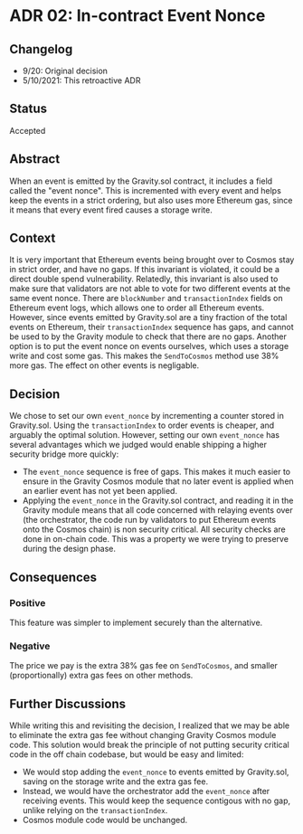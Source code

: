 # ADR 02: In-contract Event Nonce

## Changelog

- 9/20: Original decision
- 5/10/2021: This retroactive ADR

## Status

Accepted

## Abstract

When an event is emitted by the Gravity.sol contract, it includes a field called the "event nonce". This is incremented with every event and helps keep the events in a strict ordering, but also uses more Ethereum gas, since it means that every event fired causes a storage write.

## Context

It is very important that Ethereum events being brought over to Cosmos stay in strict order, and have no gaps. If this invariant is violated, it could be a direct double spend vulnerability. Relatedly, this invariant is also used to make sure that validators are not able to vote for two different events at the same event nonce. There are `blockNumber` and `transactionIndex` fields on Ethereum event logs, which allows one to order all Ethereum events. However, since events emitted by Gravity.sol are a tiny fraction of the total events on Ethereum, their `transactionIndex` sequence has gaps, and cannot be used to by the Gravity module to check that there are no gaps. Another option is to put the event nonce on events ourselves, which uses a storage write and cost some gas. This makes the `SendToCosmos` method use 38% more gas. The effect on other events is negligable.

## Decision

We chose to set our own `event_nonce` by incrementing a counter stored in Gravity.sol. Using the `transactionIndex` to order events is cheaper, and arguably the optimal solution. However, setting our own `event_nonce` has several advantages which we judged would enable shipping a higher security bridge more quickly:

- The `event_nonce` sequence is free of gaps. This makes it much easier to ensure in the Gravity Cosmos module that no later event is applied when an earlier event has not yet been applied.
- Applying the `event_nonce` in the Gravity.sol contract, and reading it in the Gravity module means that all code concerned with relaying events over (the orchestrator, the code run by validators to put Ethereum events onto the Cosmos chain) is non security critical. All security checks are done in on-chain code. This was a property we were trying to preserve during the design phase.

## Consequences

### Positive

This feature was simpler to implement securely than the alternative.

### Negative

The price we pay is the extra 38% gas fee on `SendToCosmos`, and smaller (proportionally) extra gas fees on other methods.

## Further Discussions

While writing this and revisiting the decision, I realized that we may be able to eliminate the extra gas fee without changing Gravity Cosmos module code. This solution would break the principle of not putting security critical code in the off chain codebase, but would be easy and limited:

- We would stop adding the `event_nonce` to events emitted by Gravity.sol, saving on the storage write and the extra gas fee.
- Instead, we would have the orchestrator add the `event_nonce` after receiving events. This would keep the sequence contigous with no gap, unlike relying on the `transactionIndex`.
- Cosmos module code would be unchanged.
